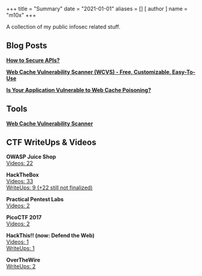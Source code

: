 +++
title = "Summary"
date = "2021-01-01"
aliases = []
[ author ]
  name = "m10x"
+++

A collection of my public infosec related stuff.

## Blog Posts

[**How to Secure APIs?**](https://hackmanit.de/de/blog/155-how-to-secure-apis)

[**Web Cache Vulnerability Scanner (WCVS) - Free, Customizable, Easy-To-Use**](https://hackmanit.de/de/blog/145-web-cache-vulnerability-scanner-wcvs-free-customizable-easy-to-use)

[**Is Your Application Vulnerable to Web Cache Poisoning?**](https://hackmanit.de/de/blog/142-is-your-application-vulnerable-to-web-cache-poisoning)

## Tools

[**Web Cache Vulnerability Scanner**](https://github.com/Hackmanit/Web-Cache-Vulnerability-Scanner)

## CTF WriteUps & Videos

**OWASP Juice Shop**  
[Videos: 22](https://www.youtube.com/playlist?list=PL0KsKbv1Ukpk79b5VYqMuLK9HWCljcAHV)

**HackTheBox**  
[Videos: 33](https://www.youtube.com/playlist?list=PL0KsKbv1UkpkzTS70KZMBUW2gLrgZMHOW)  
[WriteUps: 9 (+22 still not finalized)](https://www.m10x.de/tags/hackthebox/)

**Practical Pentest Labs**  
[Videos: 2](https://www.youtube.com/playlist?list=PL0KsKbv1Ukpm_GMLj16e9-2o_iKS43LrN)    

**PicoCTF 2017**  
[Videos: 2](https://www.youtube.com/playlist?list=PL0KsKbv1UkplCAgvdGutxQ12NMWlMy30q)

**HackThis!! (now: Defend the Web)**  
[Videos: 1](https://www.youtube.com/playlist?list=PL0KsKbv1UkpnPmJ2o5p6hO0aS0T41590m)  
[WriteUps: 1](https://www.m10x.de/tags/hackthis/)

**OverTheWire**  
[WriteUps: 2](https://www.m10x.de/tags/overthewire/)
